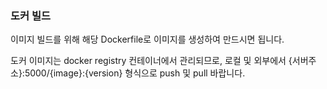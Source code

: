 ### 도커 빌드
이미지 빌드를 위해 해당 Dockerfile로 이미지를 생성하여 만드시면 됩니다.

도커 이미지는 docker registry 컨테이너에서 관리되므로, 로컬 및 외부에서 {서버주소}:5000/{image}:{version} 형식으로 push 및 pull 바랍니다.

